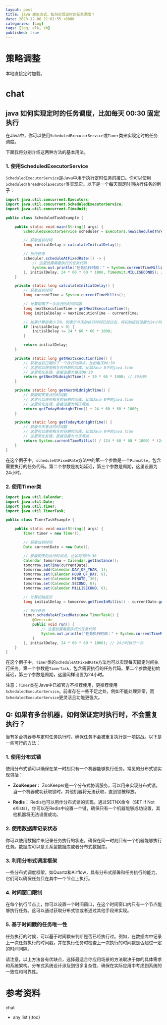```yaml
---
layout: post
title: java 原生方式，如何实现定时的任务调度？
date: 2023-12-06 21:01:55 +0800
categories: [Log]
tags: [log, elk, sh]
published: true
---
```


# 策略调整

本地直接定时加载。



# chat

## java 如何实现定时的任务调度，比如每天 00:30 固定执行

在Java中，你可以使用`ScheduledExecutorService`或`Timer`类来实现定时的任务调度。

下面我将分别介绍这两种方法的基本用法。

### 1. 使用ScheduledExecutorService

`ScheduledExecutorService`是Java中用于执行定时任务的接口。你可以使用`ScheduledThreadPoolExecutor`类实现它。以下是一个每天固定时间执行任务的例子：

```java
import java.util.concurrent.Executors;
import java.util.concurrent.ScheduledExecutorService;
import java.util.concurrent.TimeUnit;

public class ScheduledTaskExample {

    public static void main(String[] args) {
        ScheduledExecutorService scheduler = Executors.newScheduledThreadPool(1);

        // 获取当前时间
        long initialDelay = calculateInitialDelay();

        // 执行任务
        scheduler.scheduleAtFixedRate(() -> {
            // 这里放置需要执行的任务代码
            System.out.println("任务执行时间：" + System.currentTimeMillis());
        }, initialDelay, 24 * 60 * 60 * 1000, TimeUnit.MILLISECONDS); // 24小时执行一次
    }

    private static long calculateInitialDelay() {
        // 获取当前时间
        long currentTime = System.currentTimeMillis();

        // 计算距离下一次执行的时间间隔
        long nextExecutionTime = getNextExecutionTime();
        long initialDelay = nextExecutionTime - currentTime;

        // 如果计算结果小于0，则表示今天的执行时间已经过去，将初始延迟设置为24小时
        if (initialDelay < 0) {
            initialDelay += 24 * 60 * 60 * 1000;
        }

        return initialDelay;
    }

    private static long getNextExecutionTime() {
        // 获取当前日期的下一个执行时间点，比如每天00:30
        // 这里可以使用相关的日期时间库，比如Java 8中的java.time
        // 这里简化处理，直接设置为每天00:30
        return getNextMidnightTime() + 30 * 60 * 1000; // 30分钟
    }

    private static long getNextMidnightTime() {
        // 获取明天零点的时间戳
        // 这里可以使用相关的日期时间库，比如Java 8中的java.time
        // 这里简化处理，直接设置为明天零点
        return getTodayMidnightTime() + 24 * 60 * 60 * 1000;
    }

    private static long getTodayMidnightTime() {
        // 获取今天零点的时间戳
        // 这里可以使用相关的日期时间库，比如Java 8中的java.time
        // 这里简化处理，直接设置为今天零点
        return System.currentTimeMillis() / (24 * 60 * 60 * 1000) * (24 * 60 * 60 * 1000);
    }
}
```

在这个例子中，`scheduleAtFixedRate`方法中的第一个参数是一个`Runnable`，包含需要执行的任务代码。第二个参数是初始延迟，第三个参数是周期，这里设置为24小时。

### 2. 使用Timer类

```java
import java.util.Calendar;
import java.util.Date;
import java.util.Timer;
import java.util.TimerTask;

public class TimerTaskExample {

    public static void main(String[] args) {
        Timer timer = new Timer();

        // 获取当前时间
        Date currentDate = new Date();

        // 获取明天的执行时间点，比如每天00:30
        Calendar tomorrow = Calendar.getInstance();
        tomorrow.setTime(currentDate);
        tomorrow.add(Calendar.DAY_OF_YEAR, 1);
        tomorrow.set(Calendar.HOUR_OF_DAY, 0);
        tomorrow.set(Calendar.MINUTE, 30);
        tomorrow.set(Calendar.SECOND, 0);
        tomorrow.set(Calendar.MILLISECOND, 0);

        // 计算初始延迟
        long initialDelay = tomorrow.getTimeInMillis() - currentDate.getTime();

        // 执行任务
        timer.scheduleAtFixedRate(new TimerTask() {
            @Override
            public void run() {
                // 这里放置需要执行的任务代码
                System.out.println("任务执行时间：" + System.currentTimeMillis());
            }
        }, initialDelay, 24 * 60 * 60 * 1000); // 24小时执行一次
    }
}
```

在这个例子中，`Timer`类的`scheduleAtFixedRate`方法也可以实现每天固定时间执行任务。第一个参数是`TimerTask`，包含需要执行的任务代码。第二个参数是初始延迟，第三个参数是周期，这里同样设置为24小时。

注意：`Timer`类在Java中已被官方不推荐使用，更推荐使用`ScheduledExecutorService`。前者存在一些不足之处，例如不能处理异常，而`ScheduledExecutorService`更灵活且功能更强大。

## Q: 如果有多台机器，如何保证定时执行时，不会重复执行？

当有多台机器参与定时任务执行时，确保任务不会被重复执行是一项挑战。以下是一些可行的方法：

### 1. 使用分布式锁

使用分布式锁可以确保在某一时刻只有一个机器能够执行任务。常见的分布式锁实现包括：

- **ZooKeeper：** ZooKeeper是一个分布式协调服务，可以用来实现分布式锁。当一个机器成功获取锁时，其他机器将无法获取，直到锁被释放。

- **Redis：** Redis也可以用作分布式锁的实现。通过SETNX命令（SET if Not eXists），你可以在Redis中设置一个键，确保只有一个机器能够成功设置，其他机器将无法设置成功。

### 2. 使用数据库记录状态

你可以使用数据库来记录任务执行的状态，确保在同一时刻只有一个机器能够执行任务。数据库可以是关系型数据库或者分布式数据库。

### 3. 利用分布式调度框架

一些分布式调度框架，如Quartz和Airflow，具有分布式部署和任务执行的能力。它们可以确保任务只在其中一个节点上执行。

### 4. 时间窗口限制

在每个执行节点上，你可以设置一个时间窗口，在这个时间窗口内只有一个节点能够执行任务。这可以通过获取分布式锁或者通过其他手段来实现。

### 5. 基于时间戳的任务唯一性

任务执行的时候，可以基于时间戳来判断是否已经执行过。例如，在数据库中记录上一次任务执行的时间戳，并在执行任务时检查上一次执行的时间戳是否超过一定的时间间隔。

请注意，以上方法各有优缺点，选择最适合你应用场景的方法取决于你的具体需求和系统架构。分布式系统设计涉及到很多复杂性，确保在实际应用中考虑到系统的一致性和可靠性。



# 参考资料

chat

* any list
{:toc}